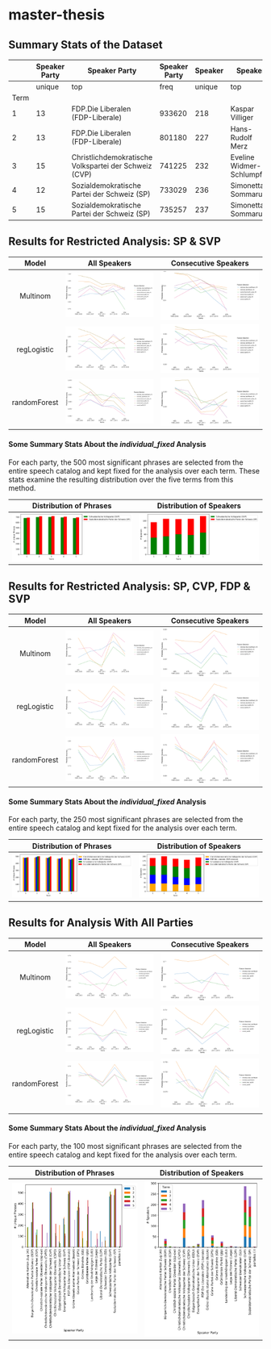 # master-thesis

## Summary Stats of the Dataset
|    |Speaker Party|Speaker Party                                        |Speaker Party|Speaker|Speaker                |Speaker|Phrase |Phrase |Phrase               |Phrase|Counts   |Counts            |Counts            |Counts|Counts|Counts|Counts|Counts|
|----|-------------|-----------------------------------------------------|-------------|-------|-----------------------|-------|-------|-------|---------------------|------|---------|------------------|------------------|------|------|------|------|------|
|    |unique       |top                                                  |freq         |unique |top                    |freq   |count  |unique |top                  |freq  |count    |mean              |std               |min   |25%   |50%   |75%   |max   |
|Term|             |                                                     |             |       |                       |       |       |       |                     |      |         |                  |                  |      |      |      |      |      |
|1   |13           |FDP.Die Liberalen (FDP-Liberale)                     |933620       |218    |Kaspar Villiger        |192278 |2985289|1894845|('million', 'frank') |198   |2985289.0|1.1386991343216686|1.2071007127226212|1.0   |1.0   |1.0   |1.0   |877.0 |
|2   |13           |FDP.Die Liberalen (FDP-Liberale)                     |801180       |227    |Hans-Rudolf Merz       |142279 |3202591|1993820|('million', 'frank') |202   |3202591.0|1.142585175565659 |1.154597995549102 |1.0   |1.0   |1.0   |1.0   |593.0 |
|3   |15           |Christlichdemokratische Volkspartei der Schweiz (CVP)|741225       |232    |Eveline Widmer-Schlumpf|128645 |3314197|2033677|('million', 'frank') |195   |3314197.0|1.147402523145124 |1.1349287025228894|1.0   |1.0   |1.0   |1.0   |322.0 |
|4   |12           |Sozialdemokratische Partei der Schweiz (SP)          |733029       |236    |Simonetta Sommaruga    |151986 |3427431|2096203|('artikel', 'absatz')|204   |3427431.0|1.160670192922921 |1.3422703360246826|1.0   |1.0   |1.0   |1.0   |568.0 |
|5   |15           |Sozialdemokratische Partei der Schweiz (SP)          |735257       |237    |Simonetta Sommaruga    |169380 |3149257|1941602|('million', 'frank') |204   |3149257.0|1.156980837067283 |1.244432181289119 |1.0   |1.0   |1.0   |1.0   |567.0 |


<!-- Previous Results: Prediction accuracy determined with 10-fold cross-validation:

[Results for Multinomial Logistic](Results/old/summary_result_terms_multinom_scaled.csv)

[Results for Regularized Logistic](Results/old/summary_result_terms_regLogistic_scaled.csv)

[Results for Random Forest](Results/old/summary_result_terms_randomForest_scaled_best.csv) -->


## Results for Restricted Analysis: SP & SVP
<!-- Multinom | regLogistic | randomForest
:--:|:--:|:--:
![](Analysis/Graphs/summary_plot_P2.png)|![](Analysis/Graphs/summary_plot_P2_rl.png)|![](Analysis/Graphs/summary_plot_P2_rf.png) -->
Model | All Speakers | Consecutive Speakers
:--:|:--:|:--:
|Multinom   | ![](Results/plots/all_speakers_multinom_P2_summary.png) |![](Results/plots/consecutive_speakers_multinom_P2_summary.png) |
|regLogistic   |![](Results/plots/all_speakers_regLogistic_P2_summary.png)|![](Results/plots/consecutive_speakers_regLogistic_P2_summary.png)
|randomForest|![](Results/plots/all_speakers_randomForest_P2_summary.png)|![](Results/plots/consecutive_speakers_randomForest_P2_summary.png)

#### Some Summary Stats About the _individual_fixed_ Analysis
For each party, the 500 most significant phrases are selected from the entire speech catalog and kept fixed for the analysis over each term.
These stats examine the resulting distribution over the five terms from this method.

Distribution of Phrases  | Distribution of Speakers
:--:|:--:
 ![](Analysis/Graphs/summary_fixed_indiv_phrase_plot_P2.png) | ![results P2](Analysis/Graphs/summary_fixed_indiv_speaker_plot_P2.png)


## Results for Restricted Analysis: SP, CVP, FDP & SVP
<!-- Multinom | regLogistic | randomForest
:--:|:--:|:--:
![](Analysis/Graphs/summary_plot_P4.png)|![](Analysis/Graphs/summary_plot_P4_rl.png)|![](Analysis/Graphs/summary_plot_P4_rf.png) -->

Model | All Speakers | Consecutive Speakers
:--:|:--:|:--:
|Multinom   | ![](Results/plots/all_speakers_multinom_P4_summary.png)| ![](Results/plots/consecutive_speakers_multinom_P4_summary.png)
|regLogistic   | ![](Results/plots/all_speakers_regLogistic_P4_summary.png) | ![](Results/plots/consecutive_speakers_regLogistic_P4_summary.png)
|randomForest| ![](Results/plots/all_speakers_randomForest_P4_summary.png)| ![](Results/plots/consecutive_speakers_randomForest_P4_summary.png)


#### Some Summary Stats About the _individual_fixed_ Analysis
For each party, the 250 most significant phrases are selected from the entire speech catalog and kept fixed for the analysis over each term.

Distribution of Phrases  | Distribution of Speakers
:--:|:--:
![](Analysis/Graphs/summary_fixed_indiv_phrase_plot_P4.png) | ![](Analysis/Graphs/summary_fixed_indiv_speaker_plot_P4.png)


## Results for Analysis With All Parties
<!-- Multinom | regLogistic | randomForest
:--:|:--:|:--:
![](Analysis/Graphs/summary_plot_ALL.png)|![](Analysis/Graphs/summary_plot_ALL_rl.png)|![](Analysis/Graphs/summary_plot_ALL_rf.png) -->
Model | All Speakers | Consecutive Speakers
:--:|:--:|:--:
|Multinom   | ![](Results/plots/all_speakers_multinom_summary.png) |![](Results/plots/consecutive_speakers_multinom_summary.png)
|regLogistic| ![](Results/plots/all_speakers_regLogistic_summary.png) | ![](Results/plots/consecutive_speakers_regLogistic_summary.png)
|randomForest| ![](Results/plots/all_speakers_randomForest_summary.png) |![](Results/plots/consecutive_speakers_randomForest_summary.png)
|   |   |
#### Some Summary Stats About the _individual_fixed_ Analysis
For each party, the 100 most significant phrases are selected from the entire speech catalog and kept fixed for the analysis over each term.

Distribution of Phrases  | Distribution of Speakers
:--:|:--:
 ![](Analysis/Graphs/summary_fixed_indiv_phrase_plot_ALL.png) | ![](Analysis/Graphs/summary_fixed_indiv_speaker_plot_ALL.png)

<!-- | data         | term1.rf.best      | term2.rf.best      | term3.rf.best      | term4.rf.best      | term5.rf.best      |
|--------------|--------------------|--------------------|--------------------|--------------------|--------------------|
| tfidf top500 | 0.7060330371383003 | 0.7024822134387352 | 0.6639619800489366 | 0.7229813664596273 | 0.6859479578392622 |
| tfidf top100 | 0.7154159608507434 | 0.662403538490495  | 0.6657872200263505 | 0.7280683229813665 | 0.7029644268774704 |
| cap 100      | 0.7071229457041814 | 0.6554663090532655 | 0.6446982872200263 | 0.6828379446640316 | 0.618729907773386  |
| cap 20       | 0.697914747342665  | 0.6758493318275927 | 0.6525179023874677 | 0.699111424807077  | 0.6835641025641026 | -->
